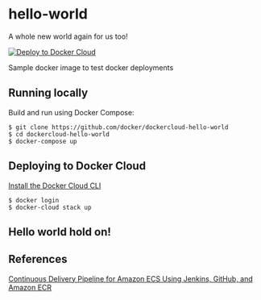hello-world
===========

A whole new world again for us too!

[![Deploy to Docker Cloud](https://files.cloud.docker.com/images/deploy-to-dockercloud.svg)](https://cloud.docker.com/stack/deploy/)

Sample docker image to test docker deployments

## Running locally

Build and run using Docker Compose:

	$ git clone https://github.com/docker/dockercloud-hello-world
	$ cd dockercloud-hello-world
	$ docker-compose up


## Deploying to Docker Cloud

[Install the Docker Cloud CLI](https://docs.docker.com/docker-cloud/tutorials/installing-cli/)

	$ docker login
	$ docker-cloud stack up

Hello world hold on!
----
## References

[Continuous Delivery Pipeline for Amazon ECS Using Jenkins, GitHub, and Amazon ECR](https://github.com/awslabs/aws-cicd-docker-containers)


